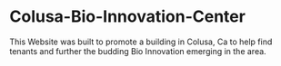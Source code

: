 # Colusa-Bio-Innovation-Center
This Website was built to promote a building in Colusa, Ca to help find tenants and further the budding Bio Innovation emerging in the area.

